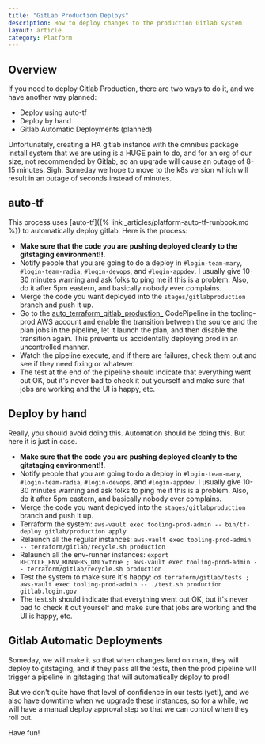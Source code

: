 ```yaml
---
title: "GitLab Production Deploys"
description: How to deploy changes to the production Gitlab system
layout: article
category: Platform
---
```


## Overview

If you need to deploy Gitlab Production, there are two ways to do it, and
we have another way planned:

* Deploy using auto-tf
* Deploy by hand
* Gitlab Automatic Deployments (planned)

Unfortunately, creating a HA gitlab instance with the omnibus package install
system that we are using is a HUGE pain to do, and for an org of our size, 
not recommended by Gitlab, so an upgrade will cause an outage of 8-15 minutes.
Sigh.  Someday we hope to move to the k8s version which will result in an outage
of seconds instead of minutes.

## auto-tf

This process uses [auto-tf]({% link _articles/platform-auto-tf-runbook.md %}) to
automatically deploy gitlab.  Here is the process:

* **Make sure that the code you are pushing deployed cleanly to the gitstaging environment!!**.
* Notify people that you are going to do a deploy in `#login-team-mary`, `#login-team-radia`,
  `#login-devops`, and `#login-appdev`.  I usually give 10-30 minutes warning and ask folks
  to ping me if this is a problem.  Also, do it after 5pm eastern, and basically nobody ever
  complains.
* Merge the code you want deployed into the `stages/gitlabproduction` branch and push it up.
* Go to the [auto_terraform_gitlab_production_](https://us-west-2.console.aws.amazon.com/codesuite/codepipeline/pipelines/auto_terraform_gitlab_production_/view?region=us-west-2) CodePipeline
  in the tooling-prod AWS account and enable the transition between the source and the
  plan jobs in the pipeline, let it launch the plan, and then disable the transition again.
  This prevents us accidentally deploying prod in an uncontrolled manner.
* Watch the pipeline execute, and if there are failures, check them out and see if they
  need fixing or whatever.
* The test at the end of the pipeline should indicate that everything went out OK, but
  it's never bad to check it out yourself and make sure that jobs are working and the UI
  is happy, etc.

## Deploy by hand

Really, you should avoid doing this.  Automation should be doing this.  But
here it is just in case.

* **Make sure that the code you are pushing deployed cleanly to the gitstaging environment!!**.
* Notify people that you are going to do a deploy in `#login-team-mary`, `#login-team-radia`,
  `#login-devops`, and `#login-appdev`.  I usually give 10-30 minutes warning and ask folks
  to ping me if this is a problem.  Also, do it after 5pm eastern, and basically nobody ever
  complains.
* Merge the code you want deployed into the `stages/gitlabproduction` branch and push it up.
* Terraform the system:  `aws-vault exec tooling-prod-admin -- bin/tf-deploy gitlab/production apply`
* Relaunch all the regular instances: `aws-vault exec tooling-prod-admin -- terraform/gitlab/recycle.sh production`
* Relaunch all the env-runner instances: `export RECYCLE_ENV_RUNNERS_ONLY=true ; aws-vault exec tooling-prod-admin -- terraform/gitlab/recycle.sh production`
* Test the system to make sure it's happy: `cd terraform/gitlab/tests ; aws-vault exec tooling-prod-admin -- ./test.sh production gitlab.login.gov`
* The test.sh should indicate that everything went out OK, but
  it's never bad to check it out yourself and make sure that jobs are working and the UI
  is happy, etc.

## Gitlab Automatic Deployments

Someday, we will make it so that when changes land on main, they will deploy to gitstaging,
and if they pass all the tests, then the prod pipeline will trigger a pipeline in gitstaging that will automatically deploy to prod!

But we don't quite have that level of confidence in our tests (yet!), and we also have
downtime when we upgrade these instances, so for a while,
we will have a manual deploy approval step so that we can control when they roll out.

Have fun!
